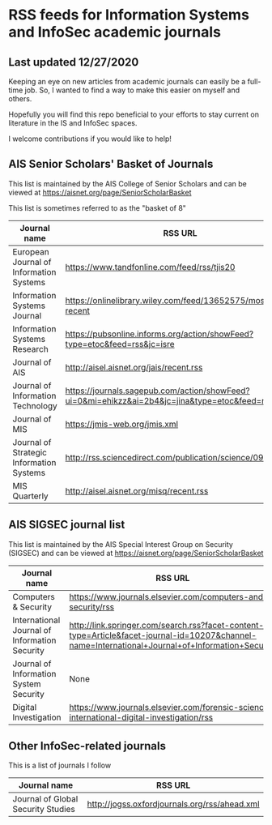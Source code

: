 # RSS feeds for Information Systems and InfoSec academic journals
## Last updated 12/27/2020

Keeping an eye on new articles from academic journals can easily be a full-time job.  So, I wanted to find a way to make this easier on myself and others.

Hopefully you will find this repo beneficial to your efforts to stay current on literature in the IS and InfoSec spaces.

I welcome contributions if you would like to help!

## AIS Senior Scholars' Basket of Journals
This list is maintained by the AIS College of Senior Scholars and can be viewed at https://aisnet.org/page/SeniorScholarBasket

This list is sometimes referred to as the "basket of 8"

Journal name | RSS URL
------------ | -------
European Journal of Information Systems | https://www.tandfonline.com/feed/rss/tjis20
Information Systems Journal | https://onlinelibrary.wiley.com/feed/13652575/most-recent
Information Systems Research | https://pubsonline.informs.org/action/showFeed?type=etoc&feed=rss&jc=isre
Journal of AIS | http://aisel.aisnet.org/jais/recent.rss
Journal of Information Technology | https://journals.sagepub.com/action/showFeed?ui=0&mi=ehikzz&ai=2b4&jc=jina&type=etoc&feed=rss
Journal of MIS | https://jmis-web.org/jmis.xml
Journal of Strategic Information Systems | http://rss.sciencedirect.com/publication/science/09638687
MIS Quarterly | http://aisel.aisnet.org/misq/recent.rss


## AIS SIGSEC journal list
This list is maintained by the AIS Special Interest Group on Security (SIGSEC) and can be viewed at https://aisnet.org/page/SeniorScholarBasket

Journal name | RSS URL
------------ | -------
Computers & Security | https://www.journals.elsevier.com/computers-and-security/rss
International Journal of Information Security | http://link.springer.com/search.rss?facet-content-type=Article&facet-journal-id=10207&channel-name=International+Journal+of+Information+Security
Journal of Information System Security | None
Digital Investigation | https://www.journals.elsevier.com/forensic-science-international-digital-investigation/rss

## Other InfoSec-related journals
This is a list of journals I follow

Journal name | RSS URL
------------ | -------
Journal of Global Security Studies | http://jogss.oxfordjournals.org/rss/ahead.xml
